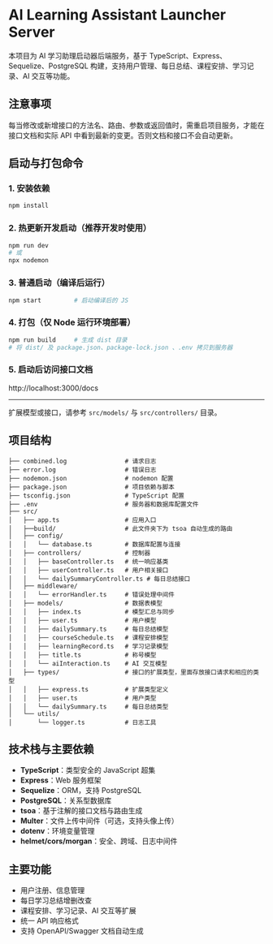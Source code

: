 # AI Learning Assistant Launcher Server

本项目为 AI 学习助理启动器后端服务，基于 TypeScript、Express、Sequelize、PostgreSQL 构建，支持用户管理、每日总结、课程安排、学习记录、AI 交互等功能。

## 注意事项

每当修改或新增接口的方法名、路由、参数或返回值时，需重启项目服务，才能在接口文档和实际 API 中看到最新的变更。否则文档和接口不会自动更新。

## 启动与打包命令

### 1. 安装依赖
```bash
npm install
```

### 2. 热更新开发启动（推荐开发时使用）
```bash
npm run dev
# 或
npx nodemon
```

### 3. 普通启动（编译后运行）
```bash
npm start         # 启动编译后的 JS
```

### 4. 打包（仅 Node 运行环境部署）
```bash
npm run build     # 生成 dist 目录
# 将 dist/ 及 package.json、package-lock.json 、.env 拷贝到服务器
```

### 5. 启动后访问接口文档
http://localhost:3000/docs

---
扩展模型或接口，请参考 `src/models/` 与 `src/controllers/` 目录。



## 项目结构

```
├── combined.log                # 请求日志
├── error.log                   # 错误日志
├── nodemon.json                # nodemon 配置
├── package.json                # 项目依赖与脚本
├── tsconfig.json               # TypeScript 配置
├── .env                        # 服务器和数据库配置文件
├── src/
│   ├── app.ts                  # 应用入口
│   ├──build/                   # 此文件夹下为 tsoa 自动生成的路由
│   ├── config/
│   │   └── database.ts         # 数据库配置与连接
│   ├── controllers/            # 控制器
│   │   ├── baseController.ts   # 统一响应基类
│   │   ├── userController.ts   # 用户相关接口
│   │   └── dailySummaryController.ts # 每日总结接口
│   ├── middleware/
│   │   └── errorHandler.ts     # 错误处理中间件
│   ├── models/                 # 数据表模型
│   │   ├── index.ts            # 模型汇总与同步
│   │   ├── user.ts             # 用户模型
│   │   ├── dailySummary.ts     # 每日总结模型
│   │   ├── courseSchedule.ts   # 课程安排模型
│   │   ├── learningRecord.ts   # 学习记录模型
│   │   ├── title.ts            # 称号模型
│   │   └── aiInteraction.ts    # AI 交互模型
│   ├── types/                  # 接口的扩展类型，里面存放接口请求和相应的类型
│   │   ├── express.ts          # 扩展类型定义
│   │   ├── user.ts             # 用户类型
│   │   └── dailySummary.ts     # 每日总结类型
│   └── utils/
│       └── logger.ts           # 日志工具
```

## 技术栈与主要依赖

- **TypeScript**：类型安全的 JavaScript 超集
- **Express**：Web 服务框架
- **Sequelize**：ORM，支持 PostgreSQL
- **PostgreSQL**：关系型数据库
- **tsoa**：基于注解的接口文档与路由生成
- **Multer**：文件上传中间件（可选，支持头像上传）
- **dotenv**：环境变量管理
- **helmet/cors/morgan**：安全、跨域、日志中间件

## 主要功能
- 用户注册、信息管理
- 每日学习总结增删改查
- 课程安排、学习记录、AI 交互等扩展
- 统一 API 响应格式
- 支持 OpenAPI/Swagger 文档自动生成

